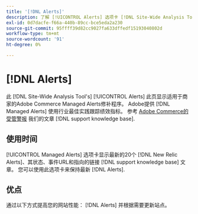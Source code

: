 ```yaml
---
title: '[!DNL Alerts]'
description: 了解 [!UICONTROL Alerts] 选项卡 [!DNL Site-Wide Analysis Tool]、何时使用它以及它的好处。
exl-id: 0d7dacfe-f66a-440b-89cc-bce5eda2a230
source-git-commit: 95ffff39d82cc9027fa633dffedf15193040802d
workflow-type: tm+mt
source-wordcount: '91'
ht-degree: 0%

---
```


# [!DNL Alerts]

此 [!DNL Site-Wide Analysis Tool's] [!UICONTROL Alerts] 此页显示适用于商家的Adobe Commerce Managed Alerts修补程序。 Adobe提供 [!DNL Managed Alerts] 使用行业最佳实践跟踪绩效指标。 参考 [Adobe Commerce的受管警报](https://support.magento.com/hc/en-us/articles/360045806832-Managed-alerts-for-Adobe-Commerce) 我们的文章 [!DNL support knowledge base].

## 使用时间

[!UICONTROL Managed Alerts] 选项卡显示最新的20个 [!DNL New Relic Alerts]、其状态、事件URL和指向的链接 [!DNL support knowledge base] 文章。 您可以使用此选项卡来保持最新 [!DNL Alerts].

## 优点

通过以下方式提高您的网站性能： [!DNL Alerts] 并根据需要更新站点。
